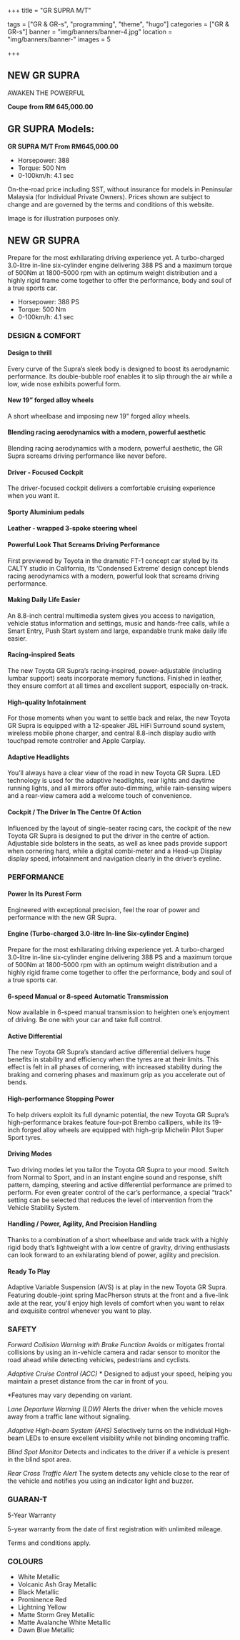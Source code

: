 +++
title = "GR SUPRA M/T"

tags = ["GR & GR-s", "programming", "theme", "hugo"]
categories = ["GR & GR-s"]
banner = "img/banners/banner-4.jpg"
location = "img/banners/banner-"
images = 5


+++
## NEW GR SUPRA

AWAKEN THE POWERFUL

**Coupe from RM 645,000.00**

## GR SUPRA Models:

**GR SUPRA M/T  From RM645,000.00**
- Horsepower: 388
- Torque: 500 Nm
- 0-100km/h: 4.1 sec

On-the-road price including SST, without insurance for models in Peninsular Malaysia (for Individual Private Owners).
Prices shown are subject to change and are governed by the terms and conditions of this website.

Image is for illustration purposes only.
 
## NEW GR SUPRA
Prepare for the most exhilarating driving experience yet. A turbo-charged 3.0-litre in-line six-cylinder engine delivering 388 PS and a maximum torque of 500Nm at 1800-5000 rpm with an optimum weight distribution and a highly rigid frame come together to offer the performance, body and soul of a true sports car.

- Horsepower: 388 PS
- Torque: 500 Nm
- 0-100km/h: 4.1 sec

### DESIGN & COMFORT
#### Design to thrill
Every curve of the Supra’s sleek body is designed to boost its aerodynamic performance. Its double-bubble roof enables it to slip through the air while a low, wide nose exhibits powerful form.

#### New 19” forged alloy wheels
A short wheelbase and imposing new 19" forged alloy wheels.

#### Blending racing aerodynamics with a modern, powerful aesthetic
Blending racing aerodynamics with a modern, powerful aesthetic, the GR Supra screams driving performance like never before.

#### Driver - Focused Cockpit
The driver-focused cockpit delivers a comfortable cruising experience when you want it.

#### Sporty Aluminium pedals

#### Leather - wrapped 3-spoke steering wheel

#### Powerful Look That Screams Driving Performance
First previewed by Toyota in the dramatic FT-1 concept car styled by its CALTY studio in California, its ‘Condensed Extreme’ design concept blends racing aerodynamics with a modern, powerful look that screams driving performance.

#### Making Daily Life Easier
An 8.8-inch central multimedia system gives you access to navigation, vehicle status information and settings, music and hands-free calls, while a Smart Entry, Push Start system and large, expandable trunk make daily life easier.

#### Racing-inspired Seats
The new Toyota GR Supra’s racing-inspired, power-adjustable (including lumbar support) seats incorporate memory functions. Finished in leather, they ensure comfort at all times and excellent support, especially on-track.

#### High-quality Infotainment
For those moments when you want to settle back and relax, the new Toyota GR Supra is equipped with a 12-speaker JBL HiFi Surround sound system, wireless mobile phone charger, and central 8.8-inch display audio with touchpad remote controller and Apple Carplay.

#### Adaptive Headlights
You’ll always have a clear view of the road in new Toyota GR Supra. LED technology is used for the adaptive headlights, rear lights and daytime running lights, and all mirrors offer auto-dimming, while rain-sensing wipers and a rear-view camera add a welcome touch of convenience.

#### Cockpit / The Driver In The Centre Of Action
Influenced by the layout of single-seater racing cars, the cockpit of the new Toyota GR Supra is designed to put the driver in the centre of action. Adjustable side bolsters in the seats, as well as knee pads provide support when cornering hard, while a digital combi-meter and a Head-up Display display speed, infotainment and navigation clearly in the driver’s eyeline.


### PERFORMANCE

#### Power In Its Purest Form
Engineered with exceptional precision, feel the roar of power and performance with the new GR Supra.

#### Engine (Turbo-charged 3.0-litre In-line Six-cylinder Engine)
Prepare for the most exhilarating driving experience yet. A turbo-charged 3.0-litre in-line six-cylinder engine delivering 388 PS and a maximum torque of 500Nm at 1800-5000 rpm with an optimum weight distribution and a highly rigid frame come together to offer the performance, body and soul of a true sports car.

#### 6-speed Manual or 8-speed Automatic Transmission
Now available in 6-speed manual transmission to heighten one’s enjoyment of driving. Be one with your car and take full control.

#### Active Differential
The new Toyota GR Supra’s standard active differential delivers huge benefits in stability and efficiency when the tyres are at their limits. This effect is felt in all phases of cornering, with increased stability during the braking and cornering phases and maximum grip as you accelerate out of bends.

#### High-performance Stopping Power
To help drivers exploit its full dynamic potential, the new Toyota GR Supra’s high-performance brakes feature four-pot Brembo callipers, while its 19-inch forged alloy wheels are equipped with high-grip Michelin Pilot Super Sport tyres.

#### Driving Modes
Two driving modes let you tailor the Toyota GR Supra to your mood. Switch from Normal to Sport, and in an instant engine sound and response, shift pattern, damping, steering and active differential performance are primed to perform. For even greater control of the car’s performance, a special “track” setting can be selected that reduces the level of intervention from the Vehicle Stability System.

#### Handling / Power, Agility, And Precision Handling
Thanks to a combination of a short wheelbase and wide track with a highly rigid body that’s lightweight with a low centre of gravity, driving enthusiasts can look forward to an exhilarating blend of power, agility and precision.

#### Ready To Play
Adaptive Variable Suspension (AVS) is at play in the new Toyota GR Supra. Featuring double-joint spring MacPherson struts at the front and a ﬁve-link axle at the rear, you'll enjoy high levels of comfort when you want to relax and exquisite control whenever you want to play.


### SAFETY
*Forward Collision Warning with Brake Function*
Avoids or mitigates frontal collisions by using an in-vehicle camera and radar sensor to monitor the road ahead while detecting vehicles, pedestrians and cyclists.

*Adaptive Cruise Control (ACC)* *
Designed to adjust your speed, helping you maintain a preset distance from the car in front of you.

*Features may vary depending on variant.

*Lane Departure Warning (LDW)*
Alerts the driver when the vehicle moves away from a traffic lane without signaling.

*Adaptive High-beam System (AHS)*
Selectively turns on the individual High-beam LEDs to ensure excellent visibility while not blinding oncoming traffic.

*Blind Spot Monitor*
Detects and indicates to the driver if a vehicle is present in the blind spot area.

*Rear Cross Traffic Alert*
The system detects any vehicle close to the rear of the vehicle and notifies you using an indicator light and buzzer.


### GUARAN-T
5-Year Warranty

5-year warranty from the date of first registration with unlimited mileage.

Terms and conditions apply.


### COLOURS
- White Metallic
- Volcanic Ash Gray Metallic
- Black Metallic
- Prominence Red
- Lightning Yellow
- Matte Storm Grey Metallic
- Matte Avalanche White Metallic
- Dawn Blue Metallic
